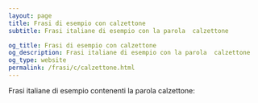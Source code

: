 ```yaml
---
layout: page
title: Frasi di esempio con calzettone 
subtitle: Frasi italiane di esempio con la parola  calzettone

og_title: Frasi di esempio con calzettone 
og_description: Frasi italiane di esempio con la parola  calzettone
og_type: website
permalink: /frasi/c/calzettone.html
---
```


Frasi italiane di esempio contenenti la parola calzettone:


